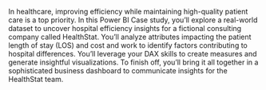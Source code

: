 In healthcare, improving efficiency while maintaining high-quality patient care is a top priority. 
In this Power BI Case study, you’ll explore a real-world dataset to uncover hospital efficiency insights for a fictional consulting company called HealthStat. 
You’ll analyze attributes impacting the patient length of stay (LOS) and cost and work to identify factors contributing to hospital differences. 
You’ll leverage your DAX skills to create measures and generate insightful visualizations. 
To finish off, you’ll bring it all together in a sophisticated business dashboard to communicate insights for the HealthStat team. 


